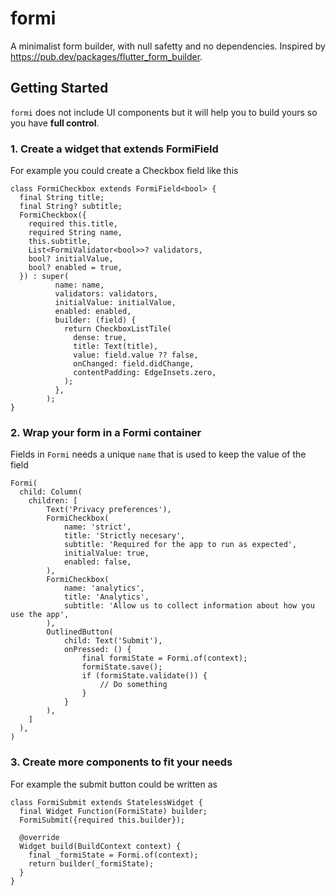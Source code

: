 # formi

A minimalist form builder, with null safetty and no dependencies. Inspired by https://pub.dev/packages/flutter_form_builder.

## Getting Started

`formi` does not include UI components but it will help you to build yours so you have **full control**. 

### 1. Create a widget that extends FormiField

For example you could create a Checkbox field like this

```
class FormiCheckbox extends FormiField<bool> {
  final String title;
  final String? subtitle;
  FormiCheckbox({
    required this.title,
    required String name,
    this.subtitle,
    List<FormiValidator<bool>>? validators,
    bool? initialValue,
    bool? enabled = true,
  }) : super(
          name: name,
          validators: validators,
          initialValue: initialValue,
          enabled: enabled,
          builder: (field) {
            return CheckboxListTile(
              dense: true,
              title: Text(title),
              value: field.value ?? false,
              onChanged: field.didChange,
              contentPadding: EdgeInsets.zero,
            );
          },
        );
}
```

### 2. Wrap your form in a Formi container

Fields in `Formi` needs a unique `name` that is used to keep the value of the field

```
Formi(
  child: Column(
    children: [
        Text('Privacy preferences'),
        FormiCheckbox(
            name: 'strict',
            title: 'Strictly necesary',
            subtitle: 'Required for the app to run as expected',
            initialValue: true,
            enabled: false,
        ),
        FormiCheckbox(
            name: 'analytics',
            title: 'Analytics',
            subtitle: 'Allow us to collect information about how you use the app',
        ),
        OutlinedButton(
            child: Text('Submit'),
            onPressed: () {
                final formiState = Formi.of(context);
                formiState.save();
                if (formiState.validate()) {
                    // Do something
                }
            }
        ),
    ]
  ),
)
```

### 3. Create more components to fit your needs

For example the submit button could be written as

```
class FormiSubmit extends StatelessWidget {
  final Widget Function(FormiState) builder;
  FormiSubmit({required this.builder});

  @override
  Widget build(BuildContext context) {
    final _formiState = Formi.of(context);
    return builder(_formiState);
  }
}
```

